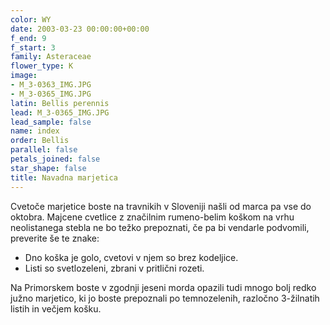 ```yaml
---
color: WY
date: 2003-03-23 00:00:00+00:00
f_end: 9
f_start: 3
family: Asteraceae
flower_type: K
image:
- M_3-0363_IMG.JPG
- M_3-0365_IMG.JPG
latin: Bellis perennis
lead: M_3-0365_IMG.JPG
lead_sample: false
name: index
order: Bellis
parallel: false
petals_joined: false
star_shape: false
title: Navadna marjetica
---
```

Cvetoče marjetice boste na travnikih v Sloveniji našli od marca pa vse do oktobra. Majcene cvetlice z značilnim rumeno-belim koškom na vrhu neolistanega stebla ne bo težko prepoznati, če pa bi vendarle podvomili, preverite še te znake:

-   Dno koška je golo, cvetovi v njem so brez kodeljice.
-   Listi so svetlozeleni, zbrani v pritlični rozeti.

Na Primorskem boste v zgodnji jeseni morda opazili tudi mnogo bolj redko južno marjetico, ki jo boste prepoznali po temnozelenih, razločno 3-žilnatih listih in večjem košku.
